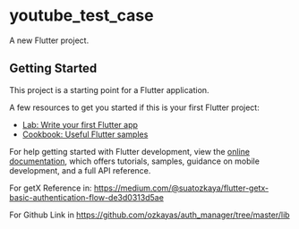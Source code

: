 # youtube_test_case

A new Flutter project.

## Getting Started

This project is a starting point for a Flutter application.

A few resources to get you started if this is your first Flutter project:

- [Lab: Write your first Flutter app](https://docs.flutter.dev/get-started/codelab)
- [Cookbook: Useful Flutter samples](https://docs.flutter.dev/cookbook)

For help getting started with Flutter development, view the
[online documentation](https://docs.flutter.dev/), which offers tutorials,
samples, guidance on mobile development, and a full API reference.


For getX Reference in:
https://medium.com/@suatozkaya/flutter-getx-basic-authentication-flow-de3d0313d5ae


For Github Link in 
https://github.com/ozkayas/auth_manager/tree/master/lib
